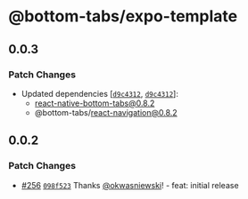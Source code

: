# @bottom-tabs/expo-template

## 0.0.3

### Patch Changes

- Updated dependencies [[`d9c4312`](https://github.com/callstackincubator/react-native-bottom-tabs/commit/d9c4312d0435da44c6d71a71e1fa90203fa538b9), [`d9c4312`](https://github.com/callstackincubator/react-native-bottom-tabs/commit/d9c4312d0435da44c6d71a71e1fa90203fa538b9)]:
  - react-native-bottom-tabs@0.8.2
  - @bottom-tabs/react-navigation@0.8.2

## 0.0.2

### Patch Changes

- [#256](https://github.com/callstackincubator/react-native-bottom-tabs/pull/256) [`098f523`](https://github.com/callstackincubator/react-native-bottom-tabs/commit/098f523d195dbe010357d09ebcf71ff8484c25af) Thanks [@okwasniewski](https://github.com/okwasniewski)! - feat: initial release
